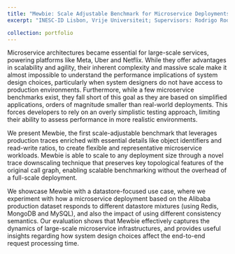 ```yaml
---
title: "Mewbie: Scale Adjustable Benchmark for Microservice Deployments"
excerpt: "INESC-ID Lisbon, Vrije Universiteit; Supervisors: Rodrigo Rodrigues, Alexandru Iosup <br/><img src='/images/mewbie_high_level.png'>"

collection: portfolio
---
```


Microservice architectures became essential for large-scale services, powering platforms like Meta, Uber and Netflix. While they offer advantages in scalability and agility, their inherent complexity and massive scale make it almost impossible to understand the performance implications of system design choices, particularly when system designers do not have access to production environments. Furthermore, while a few microservice benchmarks exist, they fall short of this goal as they are based on simplified applications, orders of magnitude smaller than real-world deployments. This forces developers to rely on an overly simplistic testing approach, limiting their ability to assess performance in more realistic environments.

We present Mewbie, the first scale-adjustable benchmark that leverages production traces enriched with essential details like object identifiers and read-write ratios, to create flexible and representative microservice workloads. Mewbie is able to scale to any deployment size through a novel trace downscaling technique that preserves key topological features of the original call graph, enabling scalable benchmarking without the overhead of a full-scale deployment.
<!-- %, allowing users to create applications that fit their desired size -- while still being representative of real-world applications. -->

We showcase Mewbie with a datastore-focused use case, where we experiment with how a microservice deployment based on the Alibaba production dataset responds to different datastore mixtures (using Redis, MongoDB and MySQL), and also the impact of using different consistency semantics. Our evaluation shows that Mewbie effectively captures the dynamics of large-scale microservice infrastructures, and provides useful insights regarding how system design choices affect the end-to-end request processing time.
